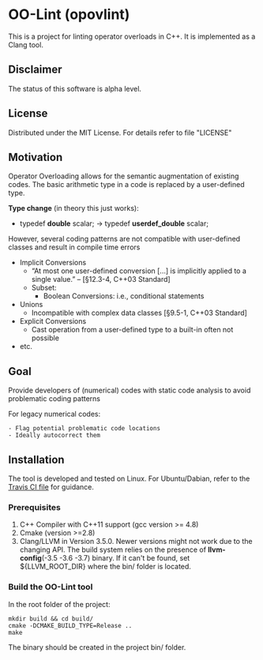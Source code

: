 OO-Lint (opovlint)
===========

This is a project for linting operator overloads in C++. It is implemented as 
a Clang tool.

Disclaimer
------------

The status of this software is alpha level.

License
------------

Distributed under the MIT License. For details refer to file "LICENSE"


Motivation
------------

Operator Overloading allows for the semantic augmentation of existing codes. 
The basic arithmetic type in a code is replaced by a user-defined type.

**Type change** (in theory this just works): 
- typedef **double** scalar; -> typedef **userdef_double** scalar;

However, several coding patterns are not compatible with user-defined classes 
and result in compile time errors
- Implicit Conversions
    - “At most one user-defined conversion [...] is implicitly 
         applied to a single value.” –  [§12.3-4, C++03 Standard]
    - Subset: 
        - Boolean Conversions: i.e., conditional statements
- Unions
    - Incompatible with complex data classes [§9.5-1, C++03 Standard]
- Explicit Conversions
    - Cast operation from a user-defined type to a built-in often not possible
- etc.


Goal
------------

Provide developers of (numerical) codes with static code analysis 
to avoid problematic coding patterns

For legacy numerical codes:

    - Flag potential problematic code locations
    - Ideally autocorrect them


Installation 
------------

The tool is developed and tested on Linux. 
For Ubuntu/Dabian, refer to the [Travis CI file](.travis.yml) for guidance.

### Prerequisites

1.  C++ Compiler with C++11 support (gcc version >= 4.8)
2.  Cmake (version >=2.8)
3.  Clang/LLVM in Version 3.5.0. Newer versions might not work due to the changing API.
    The build system relies on the presence of **llvm-config**(-3.5 -3.6 -3.7) binary.
    If it can't be found, set ${LLVM_ROOT_DIR} where the bin/ folder is located.

### Build the OO-Lint tool
In the root folder of the project:

    mkdir build && cd build/
    cmake -DCMAKE_BUILD_TYPE=Release ..
    make

The binary should be created in the project bin/ folder. 
